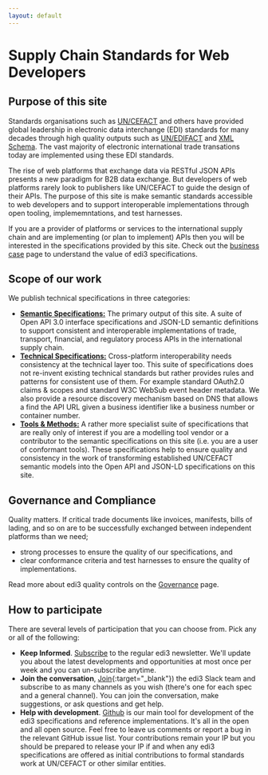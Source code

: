 ```yaml
---
layout: default
---
```

# Supply Chain Standards for Web Developers

## Purpose of this site

Standards organisations such as [UN/CEFACT](https://www.unece.org/cefact/) and others have provided global leadership in electronic data interchange (EDI) standards for many decades through high quality outputs such as [UN/EDIFACT](http://www.unece.org/cefact/edifact/welcome.html) and [XML Schema](http://www.unece.org/cefact/xml_schemas/index). The vast majority of electronic international trade transations today are implemented using these EDI standards.

The rise of web platforms that exchange data via RESTful JSON APIs presents a new paradigm for B2B data exchange. But developers of web platforms rarely look to publishers like UN/CEFACT to guide the design of their APIs. The purpose of this site is make semantic standards accessible to web developers and to support interoperable implementations through open tooling, implememntations, and test harnesses.

If you are a provider of platforms or services to the international supply chain and are implementing (or plan to implement) APIs then you will be interested in the specifications provided by this site. Check out the [business case](https://edi3.org/business-case/) page to understand the value of edi3 specifications.

## Scope of our work

We publish technical specifications in three categories:

* **[Semantic Specifications:](https://edi3.org/semantic-specs/)** The primary output of this site. A suite of  Open API 3.0 interface specifications and JSON-LD semantic definitions to support consistent and interoperable implementations of trade, transport, financial, and regulatory process APIs in the international supply chain. 
* **[Technical Specifications:](https://edi3.org/technical-specs/)** Cross-platform interoperability needs consistency at the technical layer too. This suite of specifications does not re-invent existing technical standards but rather provides rules and patterns for consistent use of them. For example standard OAuth2.0 claims & scopes and standard W3C WebSub event header metadata. We also provide a resource discovery mechanism based on DNS that allows a find the API URL given a business identifier like a business number or container number.
* **[Tools & Methods:](https://edi3.org/tools-and-methods/)** A rather more specialist suite of specifications that are really only of interest if you are a modelling tool vendor or a contributor to the semantic specifications on this site (i.e. you are a user of conformant tools). These specifications help to ensure quality and consistency in the work of transforming established UN/CEFACT semantic models into the Open API and JSON-LD specifications on this site.

## Governance and Compliance

Quality matters. If critical trade documents like invoices, manifests, bills of lading, and so on are to be successfully exchanged between independent platforms than we need;

* strong processes to ensure the quality of our specifications, and
* clear conformance criteria and test harnesses to ensure the quality of implementations.

Read more about edi3 quality controls on the [Governance](https://edi3.org/governance/) page.

## How to participate

There are several levels of participation that you can choose from.  Pick any or all of the following:

* **Keep Informed**.  [Subscribe](https://eepurl.com/dMLfdU) to the regular edi3 newsletter.  We'll update you about the latest developments and opportunities at most once per week and you can un-subscribe anytime.
* **Join the conversation**,  [Join](https://join.slack.com/t/edi3/shared_invite/enQtNTY5OTkzMjQ0NjcyLTAxZGVlMzJmNWQ5MDBjOTRmMWViNGU0MzdhY2VkOWIwZWY3ODMxOWE4YTJmZjdiNTBkYzczZDk5Y2ViOWJlNzQ){:target="_blank"}) the edi3 Slack team and subscribe to as many channels as you wish (there's one for each spec and a general channel).  You can join the conversation, make suggestions, or ask questions and get help.
* **Help with development**.  [Github](https://github.com/edi3) is our main tool for development of the edi3 specifications and reference implementations. It's all in the open and all open source.  Feel free to leave us comments or report a bug in the relevant GitHub issue list. Your contributions remain your IP but you should be prepared to release your IP if and when any edi3 specifications are offered as initial contributions to formal standards work at UN/CEFACT or other similar entities. 


